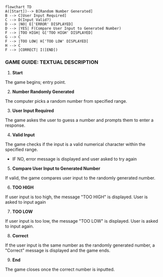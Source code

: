 ```mermaid
flowchart TD
A([Start])--> B[Random Number Generated]
B --> C[User Input Required]
C --> D(Input Valid?)
D --> |NO| E['ERROR' DISPLAYED]
D --> |YES| F(Compare User Input to Generated Number)
F --> |TOO HIGH| G['TOO HIGH' DISPLAYED]
G --> C
F --> |TOO LOW| H['TOO LOW' DISPLAYED]
H --> C
F --> |CORRECT| I([END])
```

### GAME GUIDE: TEXTUAL DESCRIPTION 

1. **Start**

The game begins; entry point. 

2. **Number Randomly Generated**

The computer picks a random number from specified range.

3. **User Input Required**

The game askes the user to guess a number and prompts them to enter a response.

4. **Valid Input**

The game checks if the input is a valid numerical character within the specified range. 
* IF NO, error message is displayed and user asked to try again

5. **Compare User Input to Generated Number**

If valid, the game compares user input to the randomly generated number. 

6. **TOO HIGH**

If user input is too high, the message "TOO HIGH" is displayed. User is asked to input again 

7. **TOO LOW**

If user input is too low, the message "TOO LOW" is displayed. User is asked to input again.

8. **Correct** 

If the user input is the same number as the randomly generated number, a "Correct" message is displayed and the game ends. 

9. **End**

The game closes once the correct number is inputted. 
